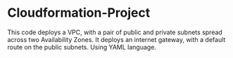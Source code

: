 # Cloudformation-Project
This code deploys a VPC, with a pair of public and private subnets spread   across two Availability Zones. It deploys an internet gateway, with a default   route on the public subnets. Using YAML language.
